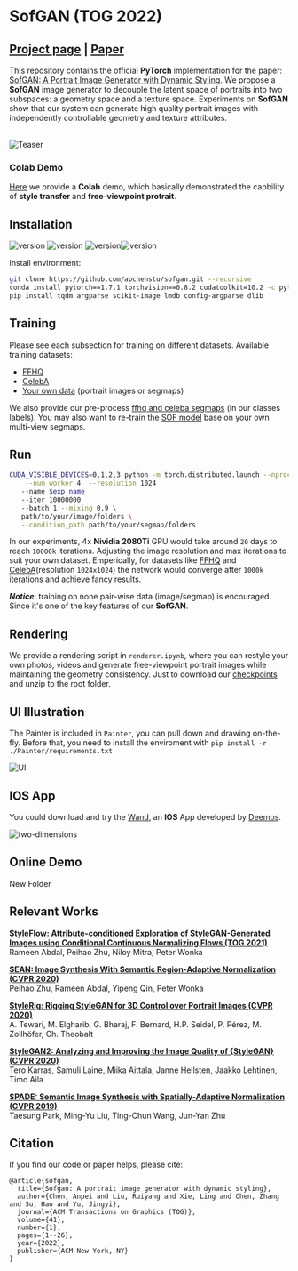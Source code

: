 # SofGAN (TOG 2022)
## [Project page](https://apchenstu.github.io/sofgan/) |  [Paper](https://arxiv.org/abs/2007.03780)
This repository contains the official **PyTorch** implementation for the paper: [SofGAN: A Portrait Image Generator with Dynamic Styling](https://arxiv.org/abs/2007.03780).
We propose a **SofGAN** image generator to decouple the latent space of portraits into two subspaces: a geometry space and a texture space.
Experiments on **SofGAN** show that our system can generate high quality portrait images with independently controllable geometry and texture attributes.<br><br>

![Teaser](https://github.com/apchenstu/apchenstu.github.io/blob/master/sofgan/img/semantic_level.png)

### Colab Demo

[Here](https://colab.research.google.com/drive/1V03JfVsuOamgncWMXoOOSRsQPzd35x5v?usp=sharing) we provide a **Colab** demo, which basically demonstrated the capbility of **style transfer** and **free-viewpoint protrait**. 

## Installation

![version](https://img.shields.io/badge/pytorch-%3E%3D%201.7.1-blue) ![version](https://img.shields.io/badge/Ubuntu-%3E%3D16.04-blue) ![version](https://img.shields.io/badge/torchvision-%3E%3D0.8.2-blue)![version](https://img.shields.io/badge/cudatoolkit-%3D%3D10.2-blue)


Install environment:
```bash
git clone https://github.com/apchenstu/sofgan.git --recursive
conda install pytorch==1.7.1 torchvision==0.8.2 cudatoolkit=10.2 -c pytorch
pip install tqdm argparse scikit-image lmdb config-argparse dlib
```

## Training
Please see each subsection for training on different datasets. Available training datasets:

* [FFHQ](https://github.com/NVlabs/stylegan)
* [CelebA](https://github.com/switchablenorms/CelebAMask-HQ)
* [Your own data](#your-own-data) (portrait images or segmaps)

We also provide our pre-process [ffhq and celeba segmaps](xxx) (in our classes labels). You may also want to re-train the [SOF model](https://github.com/walnut-REE/sof/) base on your own multi-view segmaps.

## Run

```bash
CUDA_VISIBLE_DEVICES=0,1,2,3 python -m torch.distributed.launch --nproc_per_node=4 --master_port=9999 train.py \
    --num_worker 4  --resolution 1024
   --name $exp_name
   --iter 10000000
   --batch 1 --mixing 0.9 \
   path/to/your/image/folders \
   --condition_path path/to/your/segmap/folders
```

In our experiments, 4x **Nividia 2080Ti** GPU  would take around `20` days to reach `10000k` iterations.  Adjusting the image resolution and max iterations to suit your own dataset. Emperically, for datasets like [FFHQ](https://github.com/NVlabs/stylegan) and [CelebA](https://github.com/switchablenorms/CelebAMask-HQ)(resolution `1024x1024`) the network would converge after `1000k` iterations and achieve fancy results.

***Notice***: training on none pair-wise data (image/segmap) is encouraged. Since it's one of the key features of our **SofGAN**.

## Rendering
We provide a rendering script in `renderer.ipynb`, where you can restyle your own photos, videos and generate free-viewpoint portrait images while maintaining the geometry consistency.
Just to download our [checkpoints](https://drive.google.com/file/d/17SW3MurX_78_CfT29DaBZuqnKEjkbzQv/view?usp=sharing) and unzip to the root folder.

## UI Illustration
   The Painter is included in `Painter`, you can pull down and drawing on-the-fly.
   Before that, you need to install the enviroment with ```pip install -r ./Painter/requirements.txt```

![UI](https://github.com/apchenstu/GIFs/blob/main/sofgan.gif)

## IOS App
You could download and try the [Wand](https://apps.apple.com/cn/app/wand/id1574341319), an **IOS** App developed by [Deemos](https://www.deemos.com/).

![two-dimensions](https://github.com/apchenstu/GIFs/blob/main/two-dimensions.gif)

## Online Demo
New Folder

## Relevant Works
[**StyleFlow: Attribute-conditioned Exploration of StyleGAN-Generated Images using Conditional Continuous Normalizing Flows (TOG 2021)**](https://arxiv.org/abs/2008.02401)<br>
Rameen Abdal, Peihao Zhu, Niloy Mitra, Peter Wonka

[**SEAN: Image Synthesis With Semantic Region-Adaptive Normalization (CVPR 2020)**](https://arxiv.org/abs/1911.12861)<br>
Peihao Zhu, Rameen Abdal, Yipeng Qin, Peter Wonka

[**StyleRig: Rigging StyleGAN for 3D Control over Portrait Images (CVPR 2020)**](https://gvv.mpi-inf.mpg.de/projects/StyleRig/)<br>
A. Tewari, M. Elgharib, G. Bharaj, F. Bernard, H.P. Seidel, P. Pérez, M. Zollhöfer, Ch. Theobalt

[**StyleGAN2: Analyzing and Improving the Image Quality of {StyleGAN} (CVPR 2020)**](https://arxiv.org/abs/1912.04958)<br>
Tero Karras, Samuli Laine, Miika Aittala, Janne Hellsten, Jaakko Lehtinen, Timo Aila

[**SPADE: Semantic Image Synthesis with Spatially-Adaptive Normalization (CVPR 2019)**](https://arxiv.org/abs/1903.07291)<br>
Taesung Park, Ming-Yu Liu, Ting-Chun Wang, Jun-Yan Zhu

## Citation
If you find our code or paper helps, please cite:
```
@article{sofgan,
  title={Sofgan: A portrait image generator with dynamic styling},
  author={Chen, Anpei and Liu, Ruiyang and Xie, Ling and Chen, Zhang and Su, Hao and Yu, Jingyi},
  journal={ACM Transactions on Graphics (TOG)},
  volume={41},
  number={1},
  pages={1--26},
  year={2022},
  publisher={ACM New York, NY}
}
```
